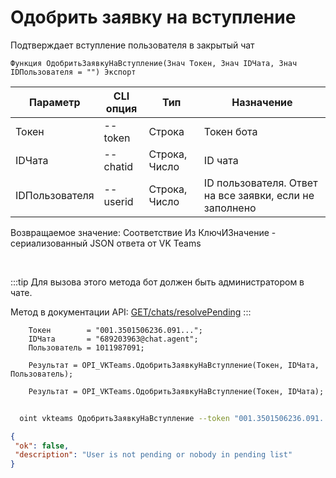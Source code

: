 ﻿---
sidebar_position: 10
---

# Одобрить заявку на вступление
 Подтверждает вступление пользователя в закрытый чат



`Функция ОдобритьЗаявкуНаВступление(Знач Токен, Знач IDЧата, Знач IDПользователя = "") Экспорт`

  | Параметр | CLI опция | Тип | Назначение |
  |-|-|-|-|
  | Токен | --token | Строка | Токен бота |
  | IDЧата | --chatid | Строка, Число | ID чата |
  | IDПользователя | --userid | Строка, Число | ID пользователя. Ответ на все заявки, если не заполнено |

  
  Возвращаемое значение:   Соответствие Из КлючИЗначение - сериализованный JSON ответа от VK Teams

<br/>

:::tip
Для вызова этого метода бот должен быть администратором в чате.

 Метод в документации API: [GET ​​/chats/resolvePending](https://teams.vk.com/botapi/#/chats/get_chats_resolvePending)
:::
<br/>


```bsl title="Пример кода"
    Токен        = "001.3501506236.091...";
    IDЧата       = "689203963@chat.agent";
    Пользователь = 1011987091;

    Результат = OPI_VKTeams.ОдобритьЗаявкуНаВступление(Токен, IDЧата, Пользователь);

    Результат = OPI_VKTeams.ОдобритьЗаявкуНаВступление(Токен, IDЧата);
```



```sh title="Пример команды CLI"
    
  oint vkteams ОдобритьЗаявкуНаВступление --token "001.3501506236.091..." --chatid "689203963@chat.agent" --userid %userid%

```

```json title="Результат"
{
 "ok": false,
 "description": "User is not pending or nobody in pending list"
}
```
